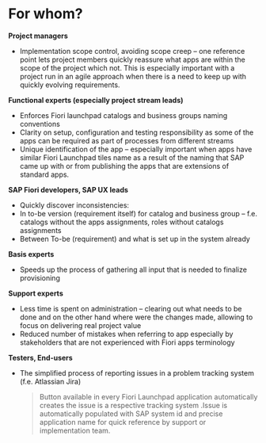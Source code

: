 # For whom?

**Project managers**

- Implementation scope control, avoiding scope creep – one reference point lets project members quickly reassure what apps are within the scope of the project which not. This is especially important with a project run in an agile approach when there is a need to keep up with quickly evolving requirements.

**Functional experts (especially project stream leads)**

- Enforces Fiori launchpad catalogs and business groups naming conventions
- Clarity on setup, configuration and testing responsibility as some of the apps can be required as part of processes from different streams
- Unique identification of the app – especially important when apps have similar Fiori Launchpad tiles name as a result of the naming that SAP came up with or from publishing the apps that are extensions of standard apps.

**SAP Fiori developers, SAP UX leads**

- Quickly discover inconsistencies:
- In to-be version (requirement itself) for catalog and business group – f.e. catalogs without the apps assignments, roles without catalogs assignments
- Between To-be (requirement) and what is set up in the system already

**Basis experts**

- Speeds up the process of gathering all input that is needed to finalize provisioning

**Support experts**

- Less time is spent on administration – clearing out what needs to be done and on the other hand where were the changes made, allowing to focus on delivering real project value
- Reduced number of mistakes when referring to app especially by stakeholders that are not experienced with Fiori apps terminology

**Testers, End-users**

- The simplified process of reporting issues in a problem tracking system (f.e. Atlassian Jira)
  >Button available in every Fiori Launchpad application automatically creates the issue is a respective tracking system .Issue is automatically populated with SAP system id and precise application name for quick reference by support or implementation team.
